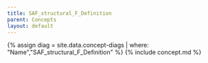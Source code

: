 ```yaml
---
title: SAF_structural_F_Definition
parent: Concepts
layout: default
---
```

{% assign diag = site.data.concept-diags | where: "Name","SAF_structural_F_Definition" %}
{% include concept.md %}